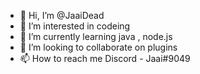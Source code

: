 - 👋 Hi, I’m @JaaiDead
- 👀 I’m interested in codeing
- 🌱 I’m currently learning java , node.js
- 💞️ I’m looking to collaborate on plugins
- 📫 How to reach me Discord - Jaai#9049

<!---
JaaiDead/JaaiDead is a ✨ special ✨ repository because its `README.md` (this file) appears on your GitHub profile.
You can click the Preview link to take a look at your changes.
--->
